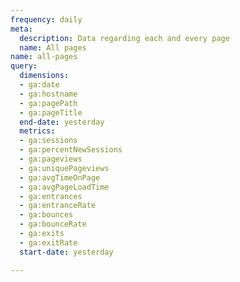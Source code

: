 ```yaml
---
frequency: daily
meta:
  description: Data regarding each and every page
  name: All pages
name: all-pages
query:
  dimensions:
  - ga:date
  - ga:hostname
  - ga:pagePath
  - ga:pageTitle
  end-date: yesterday
  metrics:
  - ga:sessions
  - ga:percentNewSessions
  - ga:pageviews
  - ga:uniquePageviews
  - ga:avgTimeOnPage
  - ga:avgPageLoadTime
  - ga:entrances
  - ga:entranceRate
  - ga:bounces
  - ga:bounceRate
  - ga:exits
  - ga:exitRate
  start-date: yesterday

---
```

